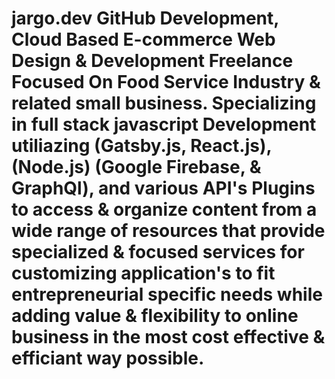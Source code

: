 # jargo.dev GitHub Development, Cloud Based E-commerce Web Design & Development Freelance Focused On Food Service Industry & related small business. Specializing in full stack javascript Development utiliazing (Gatsby.js, React.js), (Node.js) (Google Firebase, & GraphQl), and various API's Plugins to access & organize content from a wide range of resources that provide specialized & focused services for customizing application's to fit entrepreneurial specific needs while adding value & flexibility to online business in the most cost effective & efficiant way possible.
